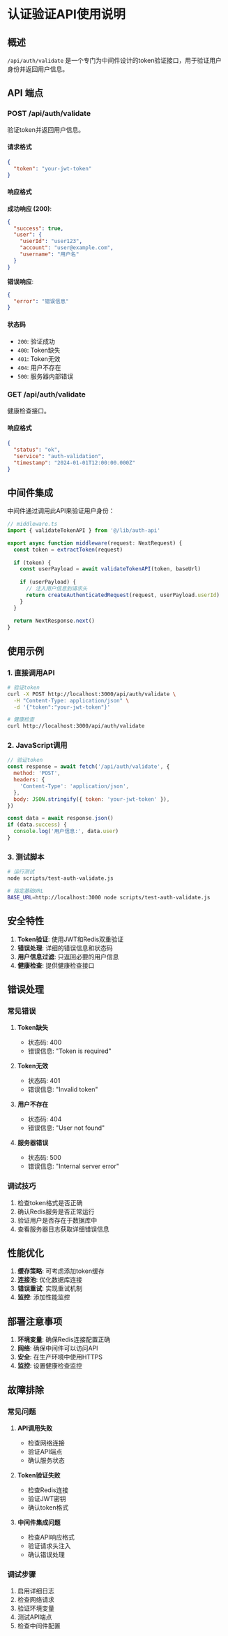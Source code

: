 # 认证验证API使用说明

## 概述

`/api/auth/validate` 是一个专门为中间件设计的token验证接口，用于验证用户身份并返回用户信息。

## API 端点

### POST /api/auth/validate

验证token并返回用户信息。

#### 请求格式
```json
{
  "token": "your-jwt-token"
}
```

#### 响应格式

**成功响应 (200)**:
```json
{
  "success": true,
  "user": {
    "userId": "user123",
    "account": "user@example.com",
    "username": "用户名"
  }
}
```

**错误响应**:
```json
{
  "error": "错误信息"
}
```

#### 状态码

- `200`: 验证成功
- `400`: Token缺失
- `401`: Token无效
- `404`: 用户不存在
- `500`: 服务器内部错误

### GET /api/auth/validate

健康检查接口。

#### 响应格式
```json
{
  "status": "ok",
  "service": "auth-validation",
  "timestamp": "2024-01-01T12:00:00.000Z"
}
```

## 中间件集成

中间件通过调用此API来验证用户身份：

```typescript
// middleware.ts
import { validateTokenAPI } from '@/lib/auth-api'

export async function middleware(request: NextRequest) {
  const token = extractToken(request)
  
  if (token) {
    const userPayload = await validateTokenAPI(token, baseUrl)
    
    if (userPayload) {
      // 注入用户信息到请求头
      return createAuthenticatedRequest(request, userPayload.userId)
    }
  }
  
  return NextResponse.next()
}
```

## 使用示例

### 1. 直接调用API

```bash
# 验证token
curl -X POST http://localhost:3000/api/auth/validate \
  -H "Content-Type: application/json" \
  -d '{"token":"your-jwt-token"}'

# 健康检查
curl http://localhost:3000/api/auth/validate
```

### 2. JavaScript调用

```javascript
// 验证token
const response = await fetch('/api/auth/validate', {
  method: 'POST',
  headers: {
    'Content-Type': 'application/json',
  },
  body: JSON.stringify({ token: 'your-jwt-token' }),
})

const data = await response.json()
if (data.success) {
  console.log('用户信息:', data.user)
}
```

### 3. 测试脚本

```bash
# 运行测试
node scripts/test-auth-validate.js

# 指定基础URL
BASE_URL=http://localhost:3000 node scripts/test-auth-validate.js
```

## 安全特性

1. **Token验证**: 使用JWT和Redis双重验证
2. **错误处理**: 详细的错误信息和状态码
3. **用户信息过滤**: 只返回必要的用户信息
4. **健康检查**: 提供健康检查接口

## 错误处理

### 常见错误

1. **Token缺失**
   - 状态码: 400
   - 错误信息: "Token is required"

2. **Token无效**
   - 状态码: 401
   - 错误信息: "Invalid token"

3. **用户不存在**
   - 状态码: 404
   - 错误信息: "User not found"

4. **服务器错误**
   - 状态码: 500
   - 错误信息: "Internal server error"

### 调试技巧

1. 检查token格式是否正确
2. 确认Redis服务是否正常运行
3. 验证用户是否存在于数据库中
4. 查看服务器日志获取详细错误信息

## 性能优化

1. **缓存策略**: 可考虑添加token缓存
2. **连接池**: 优化数据库连接
3. **错误重试**: 实现重试机制
4. **监控**: 添加性能监控

## 部署注意事项

1. **环境变量**: 确保Redis连接配置正确
2. **网络**: 确保中间件可以访问API
3. **安全**: 在生产环境中使用HTTPS
4. **监控**: 设置健康检查监控

## 故障排除

### 常见问题

1. **API调用失败**
   - 检查网络连接
   - 验证API端点
   - 确认服务状态

2. **Token验证失败**
   - 检查Redis连接
   - 验证JWT密钥
   - 确认token格式

3. **中间件集成问题**
   - 检查API响应格式
   - 验证请求头注入
   - 确认错误处理

### 调试步骤

1. 启用详细日志
2. 检查网络请求
3. 验证环境变量
4. 测试API端点
5. 检查中间件配置 